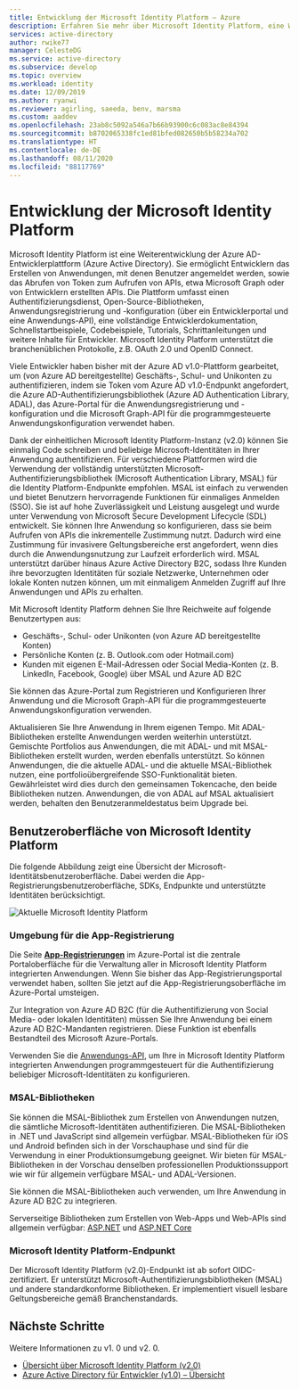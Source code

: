 ```yaml
---
title: Entwicklung der Microsoft Identity Platform – Azure
description: Erfahren Sie mehr über Microsoft Identity Platform, eine Weiterentwicklung des Azure Active Directory-Identitätsdiensts (Azure AD) und der zugehörigen Entwicklerplattform.
services: active-directory
author: rwike77
manager: CelesteDG
ms.service: active-directory
ms.subservice: develop
ms.topic: overview
ms.workload: identity
ms.date: 12/09/2019
ms.author: ryanwi
ms.reviewer: agirling, saeeda, benv, marsma
ms.custom: aaddev
ms.openlocfilehash: 23ab8c5092a546a7b66b93900c6c083ac8e84394
ms.sourcegitcommit: b8702065338fc1ed81bfed082650b5b58234a702
ms.translationtype: HT
ms.contentlocale: de-DE
ms.lasthandoff: 08/11/2020
ms.locfileid: "88117769"
---
```

# <a name="evolution-of-microsoft-identity-platform"></a>Entwicklung der Microsoft Identity Platform

Microsoft Identity Platform ist eine Weiterentwicklung der Azure AD-Entwicklerplattform (Azure Active Directory). Sie ermöglicht Entwicklern das Erstellen von Anwendungen, mit denen Benutzer angemeldet werden, sowie das Abrufen von Token zum Aufrufen von APIs, etwa Microsoft Graph oder von Entwicklern erstellten APIs. Die Plattform umfasst einen Authentifizierungsdienst, Open-Source-Bibliotheken, Anwendungsregistrierung und -konfiguration (über ein Entwicklerportal und eine Anwendungs-API), eine vollständige Entwicklerdokumentation, Schnellstartbeispiele, Codebeispiele, Tutorials, Schrittanleitungen und weitere Inhalte für Entwickler. Microsoft Identity Platform unterstützt die branchenüblichen Protokolle, z.B. OAuth 2.0 und OpenID Connect.

Viele Entwickler haben bisher mit der Azure AD v1.0-Plattform gearbeitet, um (von Azure AD bereitgestellte) Geschäfts-, Schul- und Unikonten zu authentifizieren, indem sie Token vom Azure AD v1.0-Endpunkt angefordert, die Azure AD-Authentifizierungsbibliothek (Azure AD Authentication Library, ADAL), das Azure-Portal für die Anwendungsregistrierung und -konfiguration und die Microsoft Graph-API für die programmgesteuerte Anwendungskonfiguration verwendet haben.

Dank der einheitlichen Microsoft Identity Platform-Instanz (v2.0) können Sie einmalig Code schreiben und beliebige Microsoft-Identitäten in Ihrer Anwendung authentifizieren. Für verschiedene Plattformen wird die Verwendung der vollständig unterstützten Microsoft-Authentifizierungsbibliothek (Microsoft Authentication Library, MSAL) für die Identity Platform-Endpunkte empfohlen. MSAL ist einfach zu verwenden und bietet Benutzern hervorragende Funktionen für einmaliges Anmelden (SSO). Sie ist auf hohe Zuverlässigkeit und Leistung ausgelegt und wurde unter Verwendung von Microsoft Secure Development Lifecycle (SDL) entwickelt. Sie können Ihre Anwendung so konfigurieren, dass sie beim Aufrufen von APIs die inkrementelle Zustimmung nutzt. Dadurch wird eine Zustimmung für invasivere Geltungsbereiche erst angefordert, wenn dies durch die Anwendungsnutzung zur Laufzeit erforderlich wird.  MSAL unterstützt darüber hinaus Azure Active Directory B2C, sodass Ihre Kunden ihre bevorzugten Identitäten für soziale Netzwerke, Unternehmen oder lokale Konten nutzen können, um mit einmaligem Anmelden Zugriff auf Ihre Anwendungen und APIs zu erhalten.

Mit Microsoft Identity Platform dehnen Sie Ihre Reichweite auf folgende Benutzertypen aus:

- Geschäfts-, Schul- oder Unikonten (von Azure AD bereitgestellte Konten)
- Persönliche Konten (z. B. Outlook.com oder Hotmail.com)
- Kunden mit eigenen E-Mail-Adressen oder Social Media-Konten (z. B. LinkedIn, Facebook, Google) über MSAL und Azure AD B2C

Sie können das Azure-Portal zum Registrieren und Konfigurieren Ihrer Anwendung und die Microsoft Graph-API für die programmgesteuerte Anwendungskonfiguration verwenden.

Aktualisieren Sie Ihre Anwendung in Ihrem eigenen Tempo. Mit ADAL-Bibliotheken erstellte Anwendungen werden weiterhin unterstützt. Gemischte Portfolios aus Anwendungen, die mit ADAL- und mit MSAL-Bibliotheken erstellt wurden, werden ebenfalls unterstützt. So können Anwendungen, die die aktuelle ADAL- und die aktuelle MSAL-Bibliothek nutzen, eine portfolioübergreifende SSO-Funktionalität bieten. Gewährleistet wird dies durch den gemeinsamen Tokencache, den beide Bibliotheken nutzen. Anwendungen, die von ADAL auf MSAL aktualisiert werden, behalten den Benutzeranmeldestatus beim Upgrade bei.

## <a name="microsoft-identity-platform-experience"></a>Benutzeroberfläche von Microsoft Identity Platform

Die folgende Abbildung zeigt eine Übersicht der Microsoft-Identitätsbenutzeroberfläche. Dabei werden die App-Registrierungsbenutzeroberfläche, SDKs, Endpunkte und unterstützte Identitäten berücksichtigt.

![Aktuelle Microsoft Identity Platform](./media/about-microsoft-identity-platform/about-microsoft-identity-platform.svg)

### <a name="app-registration-experience"></a>Umgebung für die App-Registrierung

Die Seite **[App-Registrierungen](https://go.microsoft.com/fwlink/?linkid=2083908)** im Azure-Portal ist die zentrale Portaloberfläche für die Verwaltung aller in Microsoft Identity Platform integrierten Anwendungen. Wenn Sie bisher das App-Registrierungsportal verwendet haben, sollten Sie jetzt auf die App-Registrierungsoberfläche im Azure-Portal umsteigen.

Zur Integration von Azure AD B2C (für die Authentifizierung von Social Media- oder lokalen Identitäten) müssen Sie Ihre Anwendung bei einem Azure AD B2C-Mandanten registrieren. Diese Funktion ist ebenfalls Bestandteil des Microsoft Azure-Portals.

Verwenden Sie die [Anwendungs-API](/graph/api/resources/application?view=graph-rest-1.0), um Ihre in Microsoft Identity Platform integrierten Anwendungen programmgesteuert für die Authentifizierung beliebiger Microsoft-Identitäten zu konfigurieren.

### <a name="msal-libraries"></a>MSAL-Bibliotheken

Sie können die MSAL-Bibliothek zum Erstellen von Anwendungen nutzen, die sämtliche Microsoft-Identitäten authentifizieren. Die MSAL-Bibliotheken in .NET und JavaScript sind allgemein verfügbar. MSAL-Bibliotheken für iOS und Android befinden sich in der Vorschauphase und sind für die Verwendung in einer Produktionsumgebung geeignet. Wir bieten für MSAL-Bibliotheken in der Vorschau denselben professionellen Produktionssupport wie wir für allgemein verfügbare MSAL- und ADAL-Versionen.

Sie können die MSAL-Bibliotheken auch verwenden, um Ihre Anwendung in Azure AD B2C zu integrieren.

Serverseitige Bibliotheken zum Erstellen von Web-Apps und Web-APIs sind allgemein verfügbar: [ASP.NET](/aspnet/overview) und [ASP.NET Core](/aspnet/core/?view=aspnetcore-2.2)

### <a name="microsoft-identity-platform-endpoint"></a>Microsoft Identity Platform-Endpunkt

Der Microsoft Identity Platform (v2.0)-Endpunkt ist ab sofort OIDC-zertifiziert. Er unterstützt Microsoft-Authentifizierungsbibliotheken (MSAL) und andere standardkonforme Bibliotheken. Er implementiert visuell lesbare Geltungsbereiche gemäß Branchenstandards.

## <a name="next-steps"></a>Nächste Schritte

Weitere Informationen zu v1. 0 und v2. 0.

* [Übersicht über Microsoft Identity Platform (v2.0)](../develop/v2-overview.md)
* [Azure Active Directory für Entwickler (v1.0) – Übersicht](v1-overview.md)